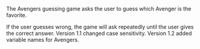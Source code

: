 The Avengers guessing game asks the user to guess which Avenger is the favorite.

If the user guesses wrong, the game will ask repeatedly until the user gives the correct answer.
Version 1.1 changed case sensitivity.
Version 1.2 added variable names for Avengers.

